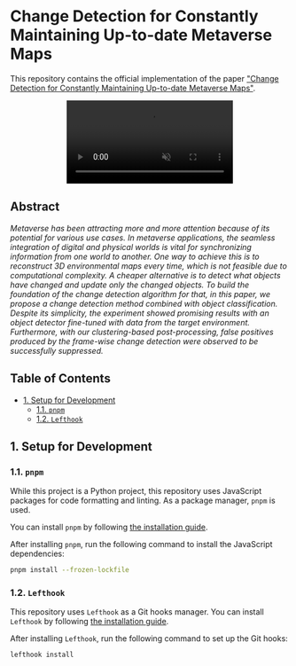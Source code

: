 <!-- omit in toc -->
# Change Detection for Constantly Maintaining Up-to-date Metaverse Maps

This repository contains the official implementation of the paper
["Change Detection for Constantly Maintaining Up-to-date Metaverse Maps"](
    https://ieeexplore.ieee.org/document/10536152).


<div align="center">
    <!-- markdownlint-disable MD013 -->
    <video controls loop autoplay muted src="https://github.com/user-attachments/assets/a9d0f188-b197-4ca5-a297-56215e1efc93"></video>
    <!-- markdownlint-enable MD013 -->
</div>


<!-- omit in toc -->
## Abstract

*Metaverse has been attracting more and more attention because of its potential
for various use cases. In metaverse applications, the seamless integration of
digital and physical worlds is vital for synchronizing information from one
world to another. One way to achieve this is to reconstruct 3D environmental
maps every time, which is not feasible due to computational complexity.
A cheaper alternative is to detect what objects have changed and update only
the changed objects. To build the foundation of the change detection algorithm
for that, in this paper, we propose a change detection method combined with
object classification. Despite its simplicity, the experiment showed promising
results with an object detector fine-tuned with data from the target
environment. Furthermore, with our clustering-based post-processing, false
positives produced by the frame-wise change detection were observed to be
successfully suppressed.*

<!-- omit in toc -->
## Table of Contents

- [1. Setup for Development](#1-setup-for-development)
  - [1.1. `pnpm`](#11-pnpm)
  - [1.2. `Lefthook`](#12-lefthook)


## 1. Setup for Development


### 1.1. `pnpm`

While this project is a Python project, this repository uses JavaScript packages
for code formatting and linting. As a package manager, `pnpm` is used.

You can install `pnpm` by following
[the installation guide](https://pnpm.io/installation).

After installing `pnpm`, run the following command to install the JavaScript
dependencies:

```bash
pnpm install --frozen-lockfile
```


### 1.2. `Lefthook`

This repository uses `Lefthook` as a Git hooks manager. You can install
`Lefthook` by following
[the installation guide](https://lefthook.dev/installation/).

After installing `Lefthook`, run the following command to set up the Git hooks:

```bash
lefthook install
```
